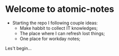 # Welcome to atomic-notes

- Starting the repo I following couple ideas:
    - Make habbit to collect IT knowledges;
    - The place where I can refresh lost things;
    - One place for workday notes;

Les't begin... 
